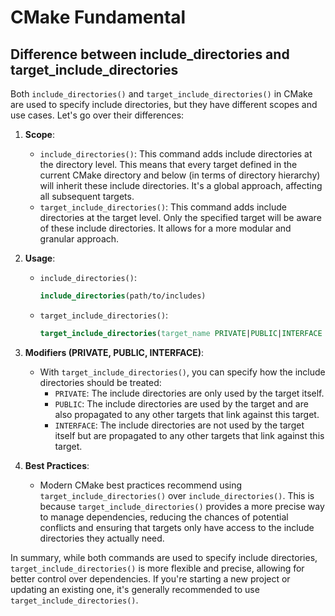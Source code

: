 # CMake Fundamental

## Difference between include_directories and target_include_directories

Both `include_directories()` and `target_include_directories()` in CMake are
used to specify include directories, but they have different scopes and use
cases. Let's go over their differences:

1. **Scope**:

   - `include_directories()`: This command adds include directories at the
     directory level. This means that every target defined in the current CMake
     directory and below (in terms of directory hierarchy) will inherit these
     include directories. It's a global approach, affecting all subsequent
     targets.
   - `target_include_directories()`: This command adds include directories at
     the target level. Only the specified target will be aware of these include
     directories. It allows for a more modular and granular approach.

2. **Usage**:

   - `include_directories()`:
     ```cmake
     include_directories(path/to/includes)
     ```
   - `target_include_directories()`:
     ```cmake
     target_include_directories(target_name PRIVATE|PUBLIC|INTERFACE path/to/includes)
     ```

3. **Modifiers (PRIVATE, PUBLIC, INTERFACE)**:

   - With `target_include_directories()`, you can specify how the include
     directories should be treated:
     - `PRIVATE`: The include directories are only used by the target itself.
     - `PUBLIC`: The include directories are used by the target and are also
       propagated to any other targets that link against this target.
     - `INTERFACE`: The include directories are not used by the target itself
       but are propagated to any other targets that link against this target.

4. **Best Practices**:
   - Modern CMake best practices recommend using `target_include_directories()`
     over `include_directories()`. This is because `target_include_directories()`
     provides a more precise way to manage dependencies, reducing the chances of
     potential conflicts and ensuring that targets only have access to the
     include directories they actually need.

In summary, while both commands are used to specify include directories,
`target_include_directories()` is more flexible and precise, allowing for
better control over dependencies. If you're starting a new project or updating
an existing one, it's generally recommended to use
`target_include_directories()`.
